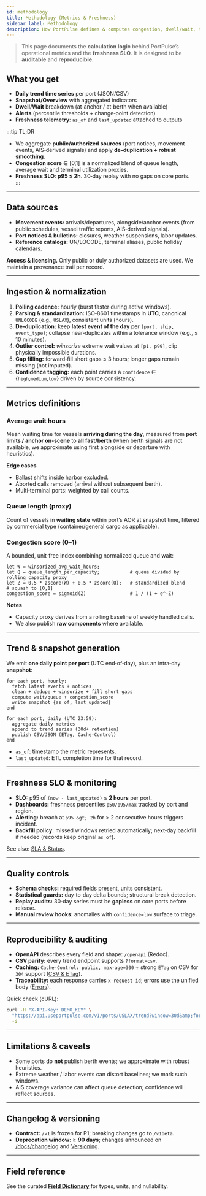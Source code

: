 ```yaml
---
id: methodology
title: Methodology (Metrics & Freshness)
sidebar_label: Methodology
description: How PortPulse defines & computes congestion, dwell/wait, trends and freshness SLO; data sources, de‑duplication, smoothing, quality controls, and reproducibility.
---
```


> This page documents the **calculation logic** behind PortPulse’s operational metrics and the **freshness SLO**. It is designed to be **auditable** and **reproducible**.

## What you get

- **Daily trend time series** per port (JSON/CSV)
- **Snapshot/Overview** with aggregated indicators
- **Dwell/Wait** breakdown (at‑anchor / at‑berth when available)
- **Alerts** (percentile thresholds + change‑point detection)
- **Freshness telemetry**: `as_of` and `last_updated` attached to outputs

:::tip TL;DR
- We aggregate **public/authorized sources** (port notices, movement events, AIS‑derived signals) and apply **de‑duplication + robust smoothing**.  
- **Congestion score** ∈ [0,1] is a normalized blend of queue length, average wait and terminal utilization proxies.  
- **Freshness SLO**: **p95 ≤ 2h**. 30‑day replay with no gaps on core ports.  
:::

---

## Data sources

- **Movement events:** arrivals/departures, alongside/anchor events (from public schedules, vessel traffic reports, AIS‑derived signals).
- **Port notices & bulletins:** closures, weather suspensions, labor updates.
- **Reference catalogs:** UN/LOCODE, terminal aliases, public holiday calendars.

**Access & licensing.** Only public or duly authorized datasets are used. We maintain a provenance trail per record.

---

## Ingestion & normalization

1. **Polling cadence:** hourly (burst faster during active windows).
2. **Parsing & standardization:** ISO‑8601 timestamps in **UTC**, canonical `UNLOCODE` (e.g., `USLAX`), consistent units (hours).
3. **De‑duplication:** keep **latest event of the day** per `(port, ship, event_type)`; collapse near‑duplicates within a tolerance window (e.g., ≤ 10 minutes).
4. **Outlier control:** *winsorize* extreme wait values at `[p1, p99]`, clip physically impossible durations.
5. **Gap filling:** forward‑fill short gaps ≤ 3 hours; longer gaps remain missing (not imputed).
6. **Confidence tagging:** each point carries a `confidence` ∈ {`high`,`medium`,`low`} driven by source consistency.

---

## Metrics definitions

### Average wait hours
Mean waiting time for vessels **arriving during the day**, measured from **port limits / anchor on‑scene** to **all fast/berth** (when berth signals are not available, we approximate using first alongside or departure with heuristics).

**Edge cases**
- Ballast shifts inside harbor excluded.
- Aborted calls removed (arrival without subsequent berth).
- Multi‑terminal ports: weighted by call counts.

### Queue length (proxy)
Count of vessels in **waiting state** within port’s AOR at snapshot time, filtered by commercial type (container/general cargo as applicable).

### Congestion score (0–1)
A bounded, unit‑free index combining normalized queue and wait:

```
let W = winsorized_avg_wait_hours;
let Q = queue_length_per_capacity;           # queue divided by rolling capacity proxy
let Z = 0.5 * zscore(W) + 0.5 * zscore(Q);   # standardized blend
# squash to [0,1]
congestion_score = sigmoid(Z)                # 1 / (1 + e^-Z)
```

**Notes**
- Capacity proxy derives from a rolling baseline of weekly handled calls.
- We also publish **raw components** where available.

---

## Trend & snapshot generation

We emit **one daily point per port** (UTC end‑of‑day), plus an intra‑day **snapshot**:

```text
for each port, hourly:
  fetch latest events + notices
  clean + dedupe + winsorize + fill short gaps
  compute wait/queue + congestion_score
  write snapshot {as_of, last_updated}
end

for each port, daily (UTC 23:59):
  aggregate daily metrics
  append to trend series (30d+ retention)
  publish CSV/JSON (ETag, Cache-Control)
end
```

- `as_of`: timestamp the metric represents.  
- `last_updated`: ETL completion time for that record.

---

## Freshness SLO & monitoring

- **SLO:** p95 of `(now - last_updated)` ≤ **2 hours** per port.
- **Dashboards:** freshness percentiles `p50/p95/max` tracked by port and region.
- **Alerting:** breach at `p95 &gt; 2h` for > 2 consecutive hours triggers incident.
- **Backfill policy:** missed windows retried automatically; next‑day backfill if needed (records keep original `as_of`).

See also: [SLA &amp; Status](/docs/Ops/sla-status).

---

## Quality controls

- **Schema checks:** required fields present, units consistent.
- **Statistical guards:** day‑to‑day delta bounds; structural break detection.
- **Replay audits:** 30‑day series must be **gapless** on core ports before release.
- **Manual review hooks:** anomalies with `confidence=low` surface to triage.

---

## Reproducibility & auditing

- **OpenAPI** describes every field and shape: `/openapi` (Redoc).  
- **CSV parity:** every trend endpoint supports `?format=csv`.  
- **Caching:** `Cache-Control: public, max-age=300` + strong `ETag` on CSV for `304` support ([CSV &amp; ETag](/docs/csv-etag)).  
- **Traceability:** each response carries `x-request-id`; errors use the unified body ([Errors](/docs/Guides/errors)).

Quick check (cURL):

```bash
curl -H "X-API-Key: DEMO_KEY" \
  "https://api.useportpulse.com/v1/ports/USLAX/trend?window=30d&amp;format=csv" \
  -i
```

---

## Limitations & caveats

- Some ports do **not** publish berth events; we approximate with robust heuristics.
- Extreme weather / labor events can distort baselines; we mark such windows.
- AIS coverage variance can affect queue detection; confidence will reflect sources.

---

## Changelog & versioning

- **Contract:** `/v1` is frozen for P1; breaking changes go to `/v1beta`.
- **Deprecation window:** ≥ **90 days**; changes announced on [/docs/changelog](/docs/changelog) and [Versioning](/docs/Guides/versioning).

---

## Field reference

See the curated **[Field Dictionary](/docs/Guides/field-dictionary)** for types, units, and nullability.

```
